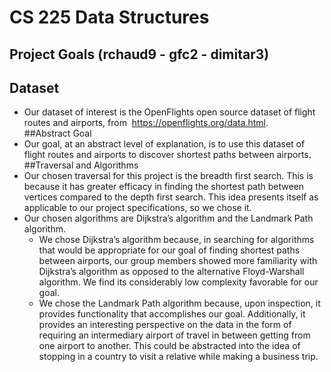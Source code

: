 # CS 225 Data Structures
## Project Goals (rchaud9 - gfc2 - dimitar3)

## Dataset
- Our dataset of interest is the OpenFlights open source dataset of flight routes and
airports, from ​ https://openflights.org/data.html​.  
##Abstract Goal
- Our goal, at an abstract level of explanation, is to use this dataset of flight routes
and airports to discover shortest paths between airports.  
##Traversal and Algorithms
- Our chosen traversal for this project is the breadth first search. This is because it
has greater efficacy in finding the shortest path between vertices compared to the
depth first search. This idea presents itself as applicable to our project
specifications, so we chose it.
- Our chosen algorithms are Dijkstra’s algorithm and the Landmark Path algorithm.
	- We chose Dijkstra’s algorithm because, in searching for algorithms that
	would be appropriate for our goal of finding shortest paths between
	airports, our group members showed more familiarity with Dijkstra’s
	algorithm as opposed to the alternative Floyd-Warshall algorithm. We find
	its considerably low complexity favorable for our goal.
	- We chose the Landmark Path algorithm because, upon inspection, it
	provides functionality that accomplishes our goal. Additionally, it provides
	an interesting perspective on the data in the form of requiring an
	intermediary airport of travel in between getting from one airport to
	another. This could be abstracted into the idea of stopping in a country to
	visit a relative while making a business trip.
